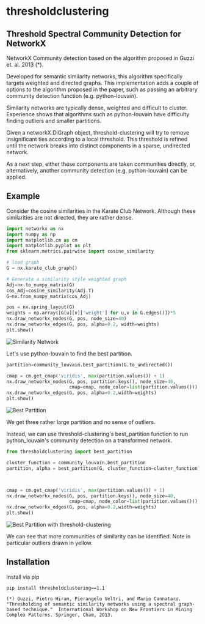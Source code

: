 # thresholdclustering

## Threshold Spectral Community Detection for NetworkX


NetworkX Community detection based on the algorithm proposed in Guzzi et. al. 2013 (*).

Developed for semantic similarity networks, this algorithm specifically targets weighted and directed graphs. 
This implementation adds a couple of options to the algorithm proposed in the paper, such as passing an arbitrary community detection function (e.g. python-louvain).

Similarity networks are typically dense, weighted and difficult to cluster. Experience shows that algorithms such as python-louvain 
have difficulty finding outliers and smaller partitions.

Given a networkX.DiGraph object, threshold-clustering will try to remove insignificant ties according to a local threshold.
This threshold is refined until the network breaks into distinct components in a sparse, undirected network.

As a next step, either these components are taken communities directly, or, alternatively, another community detection (e.g. python-louvain)
can be applied.


## Example

Consider the cosine similarities in the Karate Club Network. Although these similarities are not directed, they are rather dense.

```python
import networkx as nx
import numpy as np
import matplotlib.cm as cm
import matplotlib.pyplot as plt
from sklearn.metrics.pairwise import cosine_similarity

# load graph
G = nx.karate_club_graph()

# Generate a similarity style weighted graph
Adj=nx.to_numpy_matrix(G)
cos_Adj=cosine_similarity(Adj.T)
G=nx.from_numpy_matrix(cos_Adj)

pos = nx.spring_layout(G)
weights = np.array([G[u][v]['weight'] for u,v in G.edges()])*5
nx.draw_networkx_nodes(G, pos, node_size=40)
nx.draw_networkx_edges(G, pos, alpha=0.2, width=weights)
plt.show()
```


![Similarity Network](https://raw.githubusercontent.com/IngoMarquart/python-threshold-clustering/main/nw1.png)

Let's use python-louvain to find the best partition.

```python
partition=community_louvain.best_partition(G.to_undirected())

cmap = cm.get_cmap('viridis', max(partition.values()) + 1)
nx.draw_networkx_nodes(G, pos, partition.keys(), node_size=40,
                       cmap=cmap, node_color=list(partition.values()))
nx.draw_networkx_edges(G, pos, alpha=0.2,width=weights)
plt.show()
```

![Best Partition](https://raw.githubusercontent.com/IngoMarquart/python-threshold-clustering/main/nw4.png)

We get three rather large partition and no sense of outliers.

Instead, we can use threshold-clustering's best_partition function to run python_louvain's community detection on a
transformed network. 


```python
from thresholdclustering import best_partition

cluster_function = community_louvain.best_partition
partition, alpha = best_partition(G, cluster_function=cluster_function)



cmap = cm.get_cmap('viridis', max(partition.values()) + 1)
nx.draw_networkx_nodes(G, pos, partition.keys(), node_size=40,
                       cmap=cmap, node_color=list(partition.values()))
nx.draw_networkx_edges(G, pos, alpha=0.2,width=weights)
plt.show()
```


![Best Partition with threshold-clustering](https://raw.githubusercontent.com/IngoMarquart/python-threshold-clustering/main/nw3.png)


We can see that more communities of similarity can be identified. Note in particular outliers drawn in yellow.


## Installation

Install via pip


```
pip install thresholdclustering==1.1
```


`(*) Guzzi, Pietro Hiram, Pierangelo Veltri, and Mario Cannataro. "Thresholding of semantic similarity networks using a spectral graph-based technique." 
International Workshop on New Frontiers in Mining Complex Patterns. Springer, Cham, 2013.`


